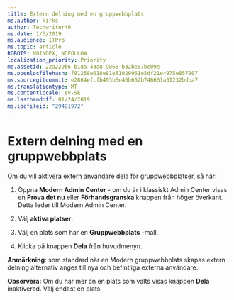 ```yaml
---
title: Extern delning med en gruppwebbplats
ms.author: kirks
author: Techwriter40
ms.date: 1/3/2019
ms.audience: ITPro
ms.topic: article
ROBOTS: NOINDEX, NOFOLLOW
localization_priority: Priority
ms.assetid: 22a229b6-b18a-43a8-9868-b32be87bc09e
ms.openlocfilehash: f91258e018e81e51029961e5df21e4975e857907
ms.sourcegitcommit: e2864efcfb493b6e46b662b746661a61232bdba7
ms.translationtype: MT
ms.contentlocale: sv-SE
ms.lasthandoff: 01/24/2019
ms.locfileid: "29491972"
---
```

# <a name="external-sharing-with-a-team-site"></a>Extern delning med en gruppwebbplats

Om du vill aktivera extern användare dela för gruppwebbplatser, så här: 
  
1. Öppna **Modern Admin Center** - om du är i klassiskt Admin Center visas en **Prova det nu** eller **Förhandsgranska** knappen från höger överkant. Detta leder till Modern Admin Center. 
  
2. Välj **aktiva platser**. 
  
3. Välj en plats som har en **Gruppwebbplats** -mall. 
  
4. Klicka på knappen **Dela** från huvudmenyn. 
  
 **Anmärkning**: som standard när en Modern gruppwebbplats skapas extern delning alternativ anges till nya och befintliga externa användare. 
  
 **Observera:** Om du har mer än en plats som valts visas knappen **Dela** inaktiverad. Välj endast en plats. 
  

